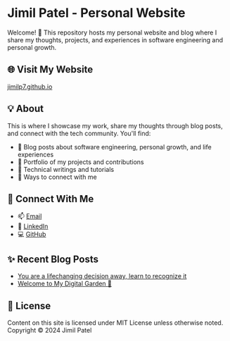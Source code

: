 # Jimil Patel - Personal Website

Welcome! 👋 This repository hosts my personal website and blog where I share my thoughts, projects, and experiences in software engineering and personal growth.

## 🌐 Visit My Website

[jimilp7.github.io](https://jimilp7.github.io)

## 💡 About

This is where I showcase my work, share my thoughts through blog posts, and connect with the tech community. You'll find:

- 📝 Blog posts about software engineering, personal growth, and life experiences
- 💼 Portfolio of my projects and contributions
- 🔧 Technical writings and tutorials
- 🤝 Ways to connect with me

## 🤝 Connect With Me

- 📫 [Email](mailto:jimilp7@gmail.com)
- 💼 [LinkedIn](https://www.linkedin.com/in/jimilp7/)
- 💻 [GitHub](https://github.com/jimilp7)

## ✨ Recent Blog Posts

- [You are a lifechanging decision away, learn to recognize it](https://jimilp7.github.io/personal/2025/02/07/learn-to-recognize.html)
- [Welcome to My Digital Garden 🌱](https://jimilp7.github.io/personal/2024/02/03/welcome-to-my-digital-garden.html)

## 📄 License

Content on this site is licensed under MIT License unless otherwise noted.
Copyright © 2024 Jimil Patel
